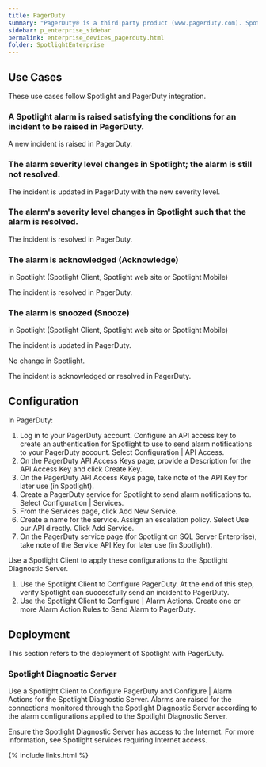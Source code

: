 ```yaml
---
title: PagerDuty
summary: "PagerDuty® is a third party product (www.pagerduty.com). Spotlight can be configured to send an incident report to a PagerDuty service when a Spotlight alarm is raised."
sidebar: p_enterprise_sidebar
permalink: enterprise_devices_pagerduty.html
folder: SpotlightEnterprise
---
```


## Use Cases

These use cases follow Spotlight and PagerDuty integration.


### A Spotlight alarm is raised satisfying the conditions for an incident to be raised in PagerDuty.


A new incident is raised in PagerDuty.

### The alarm severity level changes in Spotlight; the alarm is still not resolved.


The incident is updated in PagerDuty with the new severity level.

### The alarm's severity level changes in Spotlight such that the alarm is resolved.

The incident is resolved in PagerDuty.

### The alarm is acknowledged (Acknowledge)

 in Spotlight (Spotlight Client, Spotlight web site or Spotlight Mobile)


The incident is resolved in PagerDuty.


### The alarm is snoozed (Snooze)

in Spotlight (Spotlight Client, Spotlight web site or Spotlight Mobile)


The incident is updated in PagerDuty.




No change in Spotlight.


The incident is acknowledged or resolved in PagerDuty.


## Configuration

In PagerDuty:

1. Log in to your PagerDuty account. Configure an API access key to create an authentication for Spotlight to use to send alarm notifications to your PagerDuty account. Select Configuration \| API Access.
2. On the PagerDuty API Access Keys page, provide a Description for the API Access Key and click Create Key.
3. On the PagerDuty API Access Keys page, take note of the API Key for later use (in Spotlight).
4. Create a PagerDuty service for Spotlight to send alarm notifications to. Select Configuration \| Services.
5. From the Services page, click Add New Service.
6. Create a name for the service. Assign an escalation policy. Select Use our API directly. Click Add Service.
7. On the PagerDuty service page (for Spotlight on SQL Server Enterprise), take note of the Service API Key for later use (in Spotlight).

Use a Spotlight Client to apply these configurations to the Spotlight Diagnostic Server.

1. Use the Spotlight Client to Configure PagerDuty. At the end of this step, verify Spotlight can successfully send an incident to PagerDuty.
2. Use the Spotlight Client to Configure \| Alarm Actions. Create one or more Alarm Action Rules to Send Alarm to PagerDuty.


## Deployment

This section refers to the deployment of Spotlight with PagerDuty.

### Spotlight Diagnostic Server


Use a Spotlight Client to Configure PagerDuty and Configure \| Alarm Actions for the Spotlight Diagnostic Server. Alarms are raised for the connections monitored through the Spotlight Diagnostic Server according to the alarm configurations applied to the Spotlight Diagnostic Server.

Ensure the Spotlight Diagnostic Server has access to the Internet. For more information, see Spotlight services requiring Internet access.


{% include links.html %}
